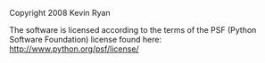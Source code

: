 Copyright 2008 Kevin Ryan

The software is licensed according to the terms of the PSF (Python Software Foundation) license found here: http://www.python.org/psf/license/